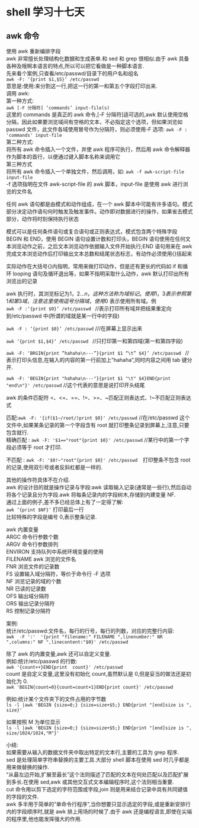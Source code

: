 # shell 学习十七天
## awk 命令

使用 awk 重新编排字段  
awk 非常擅长处理结构化数据和生成表单.和 sed 和 grep 很相似.由于 awk 具备各种及哦啊本语言的特点,所以可以把它看做是一种脚本语言.  
先来看个案例,只查看/etc/passwd/目录下的用户名和组名  
```awk -F: ‘{print $1,$5}’ /etc/passwd```  
意思是:使用:来分割这一行,把这一行的第一和第五个字段打印出来.  
调用 awk:  
第一种方式:  
```awk [-F 分隔符] ‘commands’ input-file(s)```  
这里的 commands 是真正的 awk 命令,[-F 分隔符]适可选的,awk 默认使用空格分隔，因此如果要浏览域间有空格的文本，不必指定这个选项，但如果浏览如 passwd 文件，此文件各域使用冒号作为分隔符，则必须使用-F 选项:   ```awk -F : 'commands' input-file```  
第二种方式:  
将所有 awk 命令插入一个文件，并使 awk 程序可执行，然后用 awk 命令解释器作为脚本的首行，以便通过键入脚本名称来调用它  
第三种方式  
将所有 awk 命令插入一个单独文件，然后调用，如: ```awk -f awk-script-file input-file```  
-f 选项指明在文件 awk-script-file 的 awk 脚本，input-file 是使用 awk 进行浏览的文件名  
 
 
任何 awk 语句都是由模式和动作组成，在一个 awk 脚本中可能有许多语句。模式部分决定动作语句何时触发及触发事件。动作即对数据进行的操作，如果省去模式部分，动作将时刻保持执行状态
 
模式可以是任何条件语句或复合语句或正则表达式，模式包含两个特殊字段 BEGIN 和 END，使用 BEGIN 语句设置计数和打印头，BEGIN 语句使用在任何文本浏览动作之前，之后文本浏览动作依据输入文件开始执行;END 语句用来在 awk 完成文本浏览动作后打印输出文本总数和结尾状态标志，有动作必须使用{}括起来
 
实际动作在大括号{}内指明，常用来做打印动作，但是还有更长的代码如 if 和循环 looping 语句及循环退出等，如果不指明采取什么动作，awk 默认打印出所有浏览出的记录
 
 
 
awk 执行时，其浏览标记为$1，$2...$n，这种方法称为域标记。使用$1，$3 表示参照第 1 和第 3 域，注意这里使用逗号分隔域，使用$0 表示使用所有域。例  
```awk -F :‘{print $0}’ /etc/passwd ```   //表示打印所有域并把结果重定向到/etc/passwd 中(所谓的域就是某一行中的字段)  
 
```awk -F : ‘{print $0}’ /etc/passwd```   ///在屏幕上显示出来
 
```awk ‘{print $1,$4}’ /etc/passwd ```   //只打印第一和第四域(第一和第四字段)
 
```awk -F: ‘BRGIN{print ”hahaha\n---”}{print $1 “\t” $4}’ /etc/passwd ```  //表示打印头信息,在输入的内容的第一行前加上”hahaha”,同时内容之间用 tab 键分开.
 
```awk -F: 'BEGIN{print "hahaha\n---"}{print $1 "\t" $4}END{print "end\n"}' /etc/passwd```   //这个代表的意思是说打印开头结尾
 
awk 的条件匹配符
<、<=、==、!=、>=、~匹配正则表达式、!~不匹配正则表达式
 
匹配:```awk -F: '{if($1~/root/)print $0}' /etc/passwd```   //在/etc/passwd 这个文件中,如果某条记录的第一个字段含有 root 就打印整条记录到屏幕上,注意,只要包含就行.  
精确匹配 :  ```awk -F: '$1=="root"{print $0}' /etc/passwd``` //某行中的第一个字段必须等于 root 才打印.
 
不匹配 :   ```awk -F: '$0!~"root"{print $0}' /etc/passwd  ```打印整条不包含 root 的记录,使用双引号或者反斜杠都是一样的.
 
其他的操作符具体不在介绍.  
awk 的设计目的就是操作记录与字段:awk 读取输入记录(通常是一些行),然后自动将各个记录且分为字段.awk 将每条记录内的字段树木,存储到内建变量 NF.  
通过上面的例子,差不多已经总体上有了一定得了解:  
```awk ‘{print $NF}’```  打印最后一行  
比较特殊的字段是编号 0,表示整条记录.  
 
awk 内置变量  
ARGC               命令行参数个数  
ARGV               命令行参数排列  
ENVIRON            支持队列中系统环境变量的使用  
FILENAME           awk 浏览的文件名  
FNR                浏览文件的记录数  
FS                 设置输入域分隔符，等价于命令行 -F 选项  
NF                 浏览记录的域的个数  
NR                 已读的记录数  
OFS                输出域分隔符  
ORS                输出记录分隔符  
RS                 控制记录分隔符  
 
案例:  
统计/etc/passwd:文件名，每行的行号，每行的列数，对应的完整行内容:  
```awk  -F ':'  '{print "filename:" FILENAME ",linenumber:" NR ",columns:" NF ",linecontent:"$0}' /etc/passwd```
 
除了 awk 的内置变量,awk 还可以自定义变量.  
例如:统计/etc/passwd 的行数:  
```awk '{count++}END{print  count}' /etc/passwd```  
count 是自定义变量,这里没有初始化 count,虽然默认是 0,但是妥当的做法还是初始化为 0.  
```awk 'BEGIN{count=0}{count=count+1}END{print count}' /etc/passwd```
 
例如:统计某个文件夹下的文件占用的字节数  
```ls -l |awk 'BEGIN {size=0;} {size=size+$5;} END{print "[end]size is ", size}'```
 
如果按照 M 为单位显示  
```ls -l |awk 'BEGIN {size=0;} {size=size+$5;} END{print "[end]size is ", size/1024/1024,"M"}'``` 
 
小结:  
如果需要从输入的数据文件夹中取出特定的文本行,主要的工具为 grep 程序.  
sed 是处理简单字符串替换的主要工具.大部分 shell 脚本在使用 sed 时几乎都是用来做替换的操作.  
“从最左边开始,扩展至最长”这个法则描述了匹配的文本在何处匹配以及匹配扩展到多长.在使用 sed,awk 或其他交互式文本编辑程序时,这个法则相当重要.  
cut 命令用以剪下选定的字符范围或字段,join 则是用来结合记录中具有共同键值的字段的文件.  
awk 多半用于简单的”单命令行程序”,当你想要只显示选定的字段,或是重新安排行内的字段顺序时,就是 awk 排上用场的时候了.由于 awk 还是编程语言,即使在尖端的程序里,他也能发挥强大的作用.  